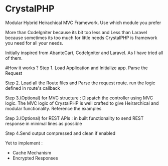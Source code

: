 # CrystalPHP
Modular Hybrid Heirachical MVC Framework. Use which module you prefer

More than CodeIgniter because its bit too less
and Less than Laravel because sometimes its too much for little needs
CrystalPHP is framework you need for all your needs.

Initially inspired from AbanteCart, CodeIgniter and Laravel. As I have tried all of them.


#How it works ?
Step 1. Load Application and Initialize app. Parse the Request

Step 2. Load all the Route files and Parse the request route. 
run the logic defined in route's callback 

Step 3.(Optional) for MVC structure : Dispatch the controller using MVC logic. The MVC logic of CrystalPHP is well crafted to give Heirarchical and modular functionality. Reference the examples 

Step 3.(Optional) for REST APIs : in built functionality to send REST response in minimal lines as possible

Step 4.Send output compressed and clean if enabled 


Yet to implement : 
- Cache Mechanism
- Encrypted Responses

